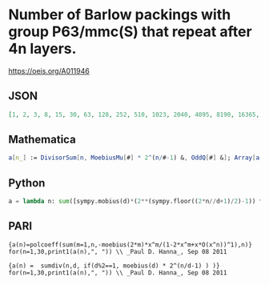# Number of Barlow packings with group P63/mmc\(S\) that repeat after 4n layers\.
https://oeis.org/A011946
## JSON
```JSON
[1, 2, 3, 8, 15, 30, 63, 128, 252, 510, 1023, 2040, 4095, 8190, 16365, 32768, 65535, 131040, 262143, 524280, 1048509, 2097150, 4194303, 8388480, 16777200, 33554430, 67108608, 134217720, 268435455, 536870370, 1073741823, 2147483648, 4294966269, 8589934590]
```
## Mathematica
```Mathematica
a[n_] := DivisorSum[n, MoebiusMu[#] * 2^(n/#-1) &, OddQ[#] &]; Array[a, 35] (* _Amiram Eldar_, Aug 29 2023 *)
```
## Python
```Python
a = lambda n: sum([sympy.mobius(d)*(2**(sympy.floor((2*n//d+1)/2)-1)) for d in sympy.divisors(n) if d%2==1])
```
## PARI
```PARI
{a(n)=polcoeff(sum(m=1,n,-moebius(2*m)*x^m/(1-2*x^m+x*O(x^n))^1),n)}
for(n=1,30,print1(a(n),", ")) \\ _Paul D. Hanna_, Sep 08 2011
```
```PARI
{a(n) =  sumdiv(n,d, if(d%2==1, moebius(d) * 2^(n/d-1) ) )}
for(n=1,30,print1(a(n),", ")) \\ _Paul D. Hanna_, Sep 08 2011
```
